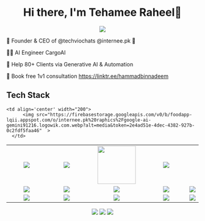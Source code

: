 <!DOCTYPE html>
<html lang="en">
<head>
  <meta charset="UTF-8">
  <meta name="viewport" content="width=device-width, initial-scale=1.0">
  <title>Document</title>
</head>
<body>
  <body>
    <div align="center">
      <h1> Hi there, I'm Tehamee Raheel👋<a href="https://Tehamee11.github.io/Tehamee/"></h1>
    </div>
  <p align="center">
  <a href="https://github.com/Tehamee11"><img src="https://readme-typing-svg.herokuapp.com/?lines=NLP+and+Web+Developer;Mern+Stack+Developer&font=Roboto&size=26&duration=3500&pause=500&center=true&width=500&height=50&color=eab676"></a>
    
  <!-- ## My WordPress Course 
  - [Mubashar Nouman](https://www.youtube.com/channel/UC6lUUWMyuiibsJzV8BNdaEQ)
   -->
  
  🤵 Founder & CEO of @techviochats @internee.pk 🤖
    
  👨‍💻 AI Engineer CargoAI
    
  💸 Help 80+ Clients via Generative AI & Automation
  
  📧 Book free 1v1 consultation https://linktr.ee/hammadbinnadeem
   
  <h2>Tech Stack</h2>
  
  <table width="100">
  <tr>
      <td align='center' width="200">
          <img src="https://firebasestorage.googleapis.com/v0/b/foodapp-lqii.appspot.com/o/internee.pk%20raphics%2Fopenai-chatgpt-logo-icon-free-png.webp?alt=media&token=7f1e7f67-d80a-4e04-9d39-c37007c3f547" >
      </td>
  
    <td align='center' width="200">
          <img src="https://firebasestorage.googleapis.com/v0/b/foodapp-lqii.appspot.com/o/internee.pk%20raphics%2Fgoogle-ai-gemini91216.logowik.com.webp?alt=media&token=2e4ad51e-4dec-4382-927b-0c2fdf5faa46"  >
      </td>
   <td align='center' width="200">
          <img src="https://firebasestorage.googleapis.com/v0/b/foodapp-lqii.appspot.com/o/internee.pk%20raphics%2Fnextjs-icon-dark-background.png?alt=media&token=fe7213b5-5848-4391-b293-77118f3cb456">
      </td>
   <td align='center' width="200">
          <img src="https://www.svgrepo.com/show/353648/dialogflow.svg" width="100">
      </td>
   <td align='center' width="200">
          <img src="https://www.vectorlogo.zone/logos/reactjs/reactjs-ar21.svg">
      </td>
   
  </tr>
   
  <tr>
      <td align='center'>
          <img src="https://firebasestorage.googleapis.com/v0/b/foodapp-lqii.appspot.com/o/internee.pk%20raphics%2FMicrosoft-Azure-logo.jpg?alt=media&token=5d196928-848c-433b-b332-c91e7714ab74">
      </td>
      <td align='center'>
          <img src="https://firebasestorage.googleapis.com/v0/b/foodapp-lqii.appspot.com/o/internee.pk%20raphics%2Faws.png?alt=media&token=e52f5663-5727-412e-8f03-03c7a3adc4fe">
      </td>
   <td align='center'>
          <img src="https://firebasestorage.googleapis.com/v0/b/foodapp-lqii.appspot.com/o/internee.pk%20raphics%2F1_44fD_VXcqw2kDWublQLONw.jpg?alt=media&token=352d5775-d1a4-4809-b40b-168a05e8b553" >
      </td>
       <td align='center'>
          <img src="https://firebasestorage.googleapis.com/v0/b/foodapp-lqii.appspot.com/o/internee.pk%20raphics%2FPinecone-Primary-Logo-White.png?alt=media&token=83a42d53-6832-4da8-b5ee-db7fb310b4a7">
      </td>    
      <td align='center'>
          <img src="https://github.com/abranhe/programming-languages-logos/blob/master/src/javascript/javascript.svg">
      </td>
  </tr>
  
  <tr>
      <td align='center'>
          <img src="https://firebasestorage.googleapis.com/v0/b/foodapp-lqii.appspot.com/o/internee.pk%20raphics%2Fmain-qimg-28cadbd02699c25a88e5c78d73c7babc.webp?alt=media&token=e03aae20-c058-41a3-942b-162fdc622bd5">
      </td>
      <td align='center'>
          <img src="https://firebasestorage.googleapis.com/v0/b/foodapp-lqii.appspot.com/o/internee.pk%20raphics%2F1590522535032.png?alt=media&token=fb2cfe3b-0b15-48e6-8abd-1e1b0b8308f2">
      </td>
   <td align='center'>
          <img src="https://firebasestorage.googleapis.com/v0/b/foodapp-lqii.appspot.com/o/internee.pk%20raphics%2Fimages.png?alt=media&token=b1a763bb-970f-4c95-8e6a-c014434f9d1e" >
      </td>
       <td align='center'>
          <img src="https://firebasestorage.googleapis.com/v0/b/foodapp-lqii.appspot.com/o/internee.pk%20raphics%2F1669196979547.png?alt=media&token=03966909-94db-47e0-9e07-b82dffd79ceb">
      </td>    
      <td align='center'>
          <img src="https://upload.wikimedia.org/wikipedia/commons/thumb/4/4c/Typescript_logo_2020.svg/1200px-Typescript_logo_2020.svg.png">
      </td>
  </tr>
   
  
      
  </table>
  </p>
  <p align="center">
  <a href="https://www.linkedin.com/in/hammad-nadeem-6673981b5/"><img src="https://img.shields.io/badge/-Hammad%20Sheikh-0077B5?style=flat&logo=Linkedin&logoColor=white"/></a>
  <a href="mailto:hammadn788@gmail.com"><img src="https://img.shields.io/badge/-hammadn788@gmail.com-D14836?style=flat&logo=Gmail&logoColor=white"/></a>
  <a href="https://www.instagram.com/hammad2980/"><img src="https://img.shields.io/badge/-@hammad2980-E4405F?style=flat&logo=Instagram&logoColor=white"/></a>
   </p>
   
  <br>
</body>
</html>
